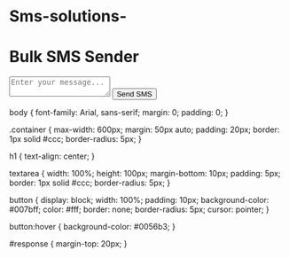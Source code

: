 # Sms-solutions-
<!DOCTYPE html>
<html lang="en">
<head>
    <meta charset="UTF-8">
    <meta name="viewport" content="width=device-width, initial-scale=1.0">
    <title>Bulk SMS Sender</title>
    <link rel="stylesheet" href="styles.css">
</head>
<body>
    <div class="container">
        <h1>Bulk SMS Sender</h1>
        <textarea id="message" placeholder="Enter your message..."></textarea>
        <button id="sendButton">Send SMS</button>
        <div id="response"></div>
    </div>
    <script src="script.js"></script>
</body>
</html>

body {
    font-family: Arial, sans-serif;
    margin: 0;
    padding: 0;
}

.container {
    max-width: 600px;
    margin: 50px auto;
    padding: 20px;
    border: 1px solid #ccc;
    border-radius: 5px;
}

h1 {
    text-align: center;
}

textarea {
    width: 100%;
    height: 100px;
    margin-bottom: 10px;
    padding: 5px;
    border: 1px solid #ccc;
    border-radius: 5px;
}

button {
    display: block;
    width: 100%;
    padding: 10px;
    background-color: #007bff;
    color: #fff;
    border: none;
    border-radius: 5px;
    cursor: pointer;
}

button:hover {
    background-color: #0056b3;
}

#response {
    margin-top: 20px;
}

